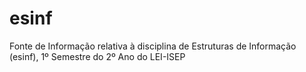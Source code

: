 # esinf

Fonte de Informação relativa à disciplina de Estruturas de Informação (esinf), 1º Semestre do 2º Ano do LEI-ISEP

